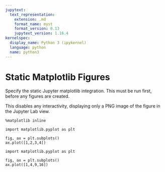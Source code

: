 ```yaml
---
jupytext:
  text_representation:
    extension: .md
    format_name: myst
    format_version: 0.13
    jupytext_version: 1.16.4
kernelspec:
  display_name: Python 3 (ipykernel)
  language: python
  name: python3
---
```


# Static Matplotlib Figures

Specify the static Jupyter matplotlib integration. This must be run first, before any figures are created.

This disables any interactivity, displaying only a PNG image of the figure in the Jupyter Lab view.

```{code-cell} ipython3
%matplotlib inline
```

```{code-cell} ipython3
import matplotlib.pyplot as plt

fig, ax = plt.subplots()
ax.plot([1,2,3,4])
```


```{code-cell} ipython3
import matplotlib.pyplot as plt

fig, ax = plt.subplots()
ax.plot([1,4,9,16])
```
